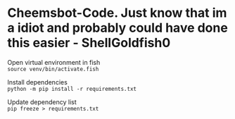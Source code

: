 # Cheemsbot-Code. Just know that im a idiot and probably could have done this easier - ShellGoldfish0

Open virtual environment in fish  
`source venv/bin/activate.fish`

Install dependencies  
`python -m pip install -r requirements.txt`

Update dependency list  
`pip freeze > requirements.txt`
